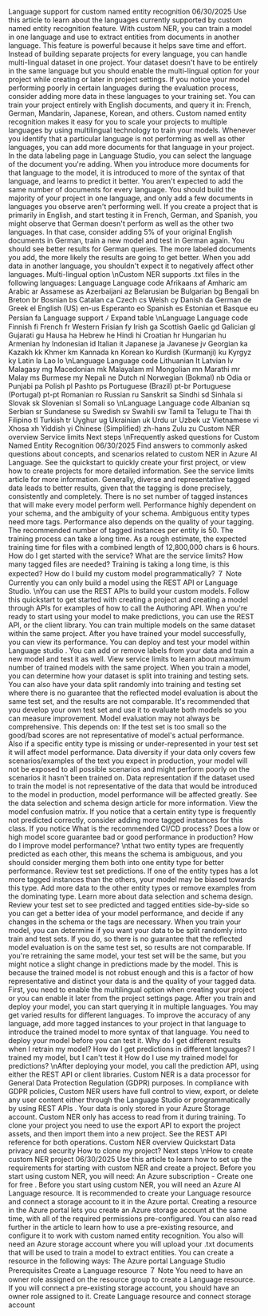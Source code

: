 Language support for custom named entity
recognition
06/30/2025
Use this article to learn about the languages currently supported by custom named entity
recognition feature.
With custom NER, you can train a model in one language and use to extract entities from
documents in another language. This feature is powerful because it helps save time and effort.
Instead of building separate projects for every language, you can handle multi-lingual dataset
in one project. Your dataset doesn't have to be entirely in the same language but you should
enable the multi-lingual option for your project while creating or later in project settings. If you
notice your model performing poorly in certain languages during the evaluation process,
consider adding more data in these languages to your training set.
You can train your project entirely with English documents, and query it in: French, German,
Mandarin, Japanese, Korean, and others. Custom named entity recognition makes it easy for
you to scale your projects to multiple languages by using multilingual technology to train your
models.
Whenever you identify that a particular language is not performing as well as other languages,
you can add more documents for that language in your project. In the data labeling page in
Language Studio, you can select the language of the document you're adding. When you
introduce more documents for that language to the model, it is introduced to more of the
syntax of that language, and learns to predict it better.
You aren't expected to add the same number of documents for every language. You should
build the majority of your project in one language, and only add a few documents in languages
you observe aren't performing well. If you create a project that is primarily in English, and start
testing it in French, German, and Spanish, you might observe that German doesn't perform as
well as the other two languages. In that case, consider adding 5% of your original English
documents in German, train a new model and test in German again. You should see better
results for German queries. The more labeled documents you add, the more likely the results
are going to get better.
When you add data in another language, you shouldn't expect it to negatively affect other
languages.
Multi-lingual option
\nCustom NER supports .txt  files in the following languages:
Language
Language code
Afrikaans
af
Amharic
am
Arabic
ar
Assamese
as
Azerbaijani
az
Belarusian
be
Bulgarian
bg
Bengali
bn
Breton
br
Bosnian
bs
Catalan
ca
Czech
cs
Welsh
cy
Danish
da
German
de
Greek
el
English (US)
en-us
Esperanto
eo
Spanish
es
Estonian
et
Basque
eu
Persian
fa
Language support
ﾉ
Expand table
\nLanguage
Language code
Finnish
fi
French
fr
Western Frisian
fy
Irish
ga
Scottish Gaelic
gd
Galician
gl
Gujarati
gu
Hausa
ha
Hebrew
he
Hindi
hi
Croatian
hr
Hungarian
hu
Armenian
hy
Indonesian
id
Italian
it
Japanese
ja
Javanese
jv
Georgian
ka
Kazakh
kk
Khmer
km
Kannada
kn
Korean
ko
Kurdish (Kurmanji)
ku
Kyrgyz
ky
Latin
la
Lao
lo
\nLanguage
Language code
Lithuanian
lt
Latvian
lv
Malagasy
mg
Macedonian
mk
Malayalam
ml
Mongolian
mn
Marathi
mr
Malay
ms
Burmese
my
Nepali
ne
Dutch
nl
Norwegian (Bokmal)
nb
Odia
or
Punjabi
pa
Polish
pl
Pashto
ps
Portuguese (Brazil)
pt-br
Portuguese (Portugal)
pt-pt
Romanian
ro
Russian
ru
Sanskrit
sa
Sindhi
sd
Sinhala
si
Slovak
sk
Slovenian
sl
Somali
so
\nLanguage
Language code
Albanian
sq
Serbian
sr
Sundanese
su
Swedish
sv
Swahili
sw
Tamil
ta
Telugu
te
Thai
th
Filipino
tl
Turkish
tr
Uyghur
ug
Ukrainian
uk
Urdu
ur
Uzbek
uz
Vietnamese
vi
Xhosa
xh
Yiddish
yi
Chinese (Simplified)
zh-hans
Zulu
zu
Custom NER overview
Service limits
Next steps
\nFrequently asked questions for Custom
Named Entity Recognition
06/30/2025
Find answers to commonly asked questions about concepts, and scenarios related to custom
NER in Azure AI Language.
See the quickstart to quickly create your first project, or view how to create projects for more
detailed information.
See the service limits article for more information.
Generally, diverse and representative tagged data leads to better results, given that the
tagging is done precisely, consistently and completely. There is no set number of tagged
instances that will make every model perform well. Performance highly dependent on your
schema, and the ambiguity of your schema. Ambiguous entity types need more tags.
Performance also depends on the quality of your tagging. The recommended number of
tagged instances per entity is 50.
The training process can take a long time. As a rough estimate, the expected training time for
files with a combined length of 12,800,000 chars is 6 hours.
How do I get started with the service?
What are the service limits?
How many tagged files are needed?
Training is taking a long time, is this expected?
How do I build my custom model
programmatically?
７ Note
Currently you can only build a model using the REST API or Language Studio.
\nYou can use the REST APIs
 to build your custom models. Follow this quickstart to get started
with creating a project and creating a model through APIs for examples of how to call the
Authoring API.
When you're ready to start using your model to make predictions, you can use the REST API, or
the client library.
You can train multiple models on the same dataset within the same project. After you have
trained your model successfully, you can view its performance. You can deploy and test your
model within Language studio
. You can add or remove labels from your data and train a new
model and test it as well. View service limits to learn about maximum number of trained
models with the same project. When you train a model, you can determine how your dataset is
split into training and testing sets. You can also have your data split randomly into training and
testing set where there is no guarantee that the reflected model evaluation is about the same
test set, and the results are not comparable. It's recommended that you develop your own test
set and use it to evaluate both models so you can measure improvement.
Model evaluation may not always be comprehensive. This depends on:
If the test set is too small so the good/bad scores are not representative of model's actual
performance. Also if a specific entity type is missing or under-represented in your test set
it will affect model performance.
Data diversity if your data only covers few scenarios/examples of the text you expect in
production, your model will not be exposed to all possible scenarios and might perform
poorly on the scenarios it hasn't been trained on.
Data representation if the dataset used to train the model is not representative of the
data that would be introduced to the model in production, model performance will be
affected greatly.
See the data selection and schema design article for more information.
View the model confusion matrix. If you notice that a certain entity type is frequently not
predicted correctly, consider adding more tagged instances for this class. If you notice
What is the recommended CI/CD process?
Does a low or high model score guarantee bad or
good performance in production?
How do I improve model performance?
\nthat two entity types are frequently predicted as each other, this means the schema is
ambiguous, and you should consider merging them both into one entity type for better
performance.
Review test set predictions. If one of the entity types has a lot more tagged instances than
the others, your model may be biased towards this type. Add more data to the other
entity types or remove examples from the dominating type.
Learn more about data selection and schema design.
Review your test set to see predicted and tagged entities side-by-side so you can get a
better idea of your model performance, and decide if any changes in the schema or the
tags are necessary.
When you train your model, you can determine if you want your data to be split randomly
into train and test sets. If you do, so there is no guarantee that the reflected model
evaluation is on the same test set, so results are not comparable.
If you're retraining the same model, your test set will be the same, but you might notice a
slight change in predictions made by the model. This is because the trained model is not
robust enough and this is a factor of how representative and distinct your data is and the
quality of your tagged data.
First, you need to enable the multilingual option when creating your project or you can enable
it later from the project settings page. After you train and deploy your model, you can start
querying it in multiple languages. You may get varied results for different languages. To
improve the accuracy of any language, add more tagged instances to your project in that
language to introduce the trained model to more syntax of that language.
You need to deploy your model before you can test it.
Why do I get different results when I retrain my
model?
How do I get predictions in different languages?
I trained my model, but I can't test it
How do I use my trained model for predictions?
\nAfter deploying your model, you call the prediction API, using either the REST API or client
libraries.
Custom NER is a data processor for General Data Protection Regulation (GDPR) purposes. In
compliance with GDPR policies, Custom NER users have full control to view, export, or delete
any user content either through the Language Studio
 or programmatically by using REST
APIs
.
Your data is only stored in your Azure Storage account. Custom NER only has access to read
from it during training.
To clone your project you need to use the export API to export the project assets, and then
import them into a new project. See the REST API
 reference for both operations.
Custom NER overview
Quickstart
Data privacy and security
How to clone my project?
Next steps
\nHow to create custom NER project
06/30/2025
Use this article to learn how to set up the requirements for starting with custom NER and
create a project.
Before you start using custom NER, you will need:
An Azure subscription - Create one for free
.
Before you start using custom NER, you will need an Azure AI Language resource. It is
recommended to create your Language resource and connect a storage account to it in the
Azure portal. Creating a resource in the Azure portal lets you create an Azure storage account
at the same time, with all of the required permissions pre-configured. You can also read further
in the article to learn how to use a pre-existing resource, and configure it to work with custom
named entity recognition.
You also will need an Azure storage account where you will upload your .txt  documents that
will be used to train a model to extract entities.
You can create a resource in the following ways:
The Azure portal
Language Studio
Prerequisites
Create a Language resource
７ Note
You need to have an owner role assigned on the resource group to create a
Language resource.
If you will connect a pre-existing storage account, you should have an owner role
assigned to it.
Create Language resource and connect storage
account